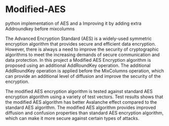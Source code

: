 # Modified-AES
python implementation of AES and a Improving it by adding extra Addroundkey before mixcolumns


The Advanced Encryption Standard (AES) is a widely-used symmetric encryption algorithm that provides secure and efficient data encryption. However, there is always a need to improve the security of cryptographic algorithms to meet the increasing demands of secure communication and data protection. In this project a Modified  AES Encryption algorithm is proposed using  an additional AddRoundKey operation. The additional AddRoundKey operation is applied before the MixColumns operation, which can provide an additional level of diffusion and improve the security of the encryption.

The modified AES encryption algorithm is tested against standard AES encryption algorithm using a variety of test vectors. Test results shows that the modified AES algorithm has better Avalanche effect compared to the standard AES algorithm. The modified AES algorithm provides improved diffusion and confusion properties than standard AES encryption algorithm, which can make it more secure against certain types of attacks. 

